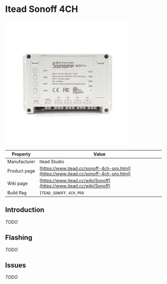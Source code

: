 # Itead Sonoff 4CH

![Sonoff 4CH Pro](images/devices/itead-sonoff-4ch-pro.jpg)

|Property|Value|
|---|---|
|Manufacturer|Itead Studio|
|Product page|[https://www.itead.cc/sonoff-4ch-pro.html](https://www.itead.cc/sonoff-4ch-pro.html)|
|Wiki page|[https://www.itead.cc/wiki/Sonoff](https://www.itead.cc/wiki/Sonoff)|
|Build flag|`ITEAD_SONOFF_4CH_PRO`|

## Introduction

*TODO*

## Flashing

*TODO*

## Issues

*TODO*